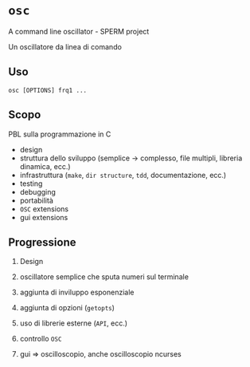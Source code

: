 # `osc`
A command line oscillator - SPERM project 

Un oscillatore da linea di comando

## Uso

`osc [OPTIONS] frq1 ...`

## Scopo

PBL sulla programmazione in C

* design
* struttura dello sviluppo (semplice -> complesso, file multipli, libreria dinamica, ecc.)
* infrastruttura (`make`, `dir structure`, `tdd`, documentazione, ecc.)
* testing
* debugging
* portabilità
* `OSC` extensions
* gui extensions

## Progressione

1. Design

1. oscillatore semplice che sputa numeri sul terminale

1. aggiunta di inviluppo esponenziale

2. aggiunta di opzioni (`getopts`)

1. uso di librerie esterne (`API`, ecc.)

1. controllo `OSC`

1. gui => oscilloscopio, anche oscilloscopio ncurses
